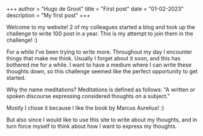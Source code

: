 +++
author = "Hugo de Groot"
title = "First post"
date = "01-02-2023"
description = "My first post"
+++

Welcome to my website! 2 of my colleagues started a blog and took up the challenge to write 100 post in a year. This is my attempt to join them in the challenge! :)

For a while I've been trying to write more. Throughout my day I encounter things that make me think. Usually I forget about it soon, and this has bothered me for a while. I want to have a medium where I can write these thoughts down, so this challenge seemed like the perfect opportunity to get started.

Why the name meditations? Meditations is defined as follows: "A written or spoken discourse expressing considered thoughts on a subject."

Mostly I chose it because I like the book by Marcus Aurelius! :)

But also since I would like to use this site to write about my thoughts, and in turn force myself to think about how I want to express my thoughts.